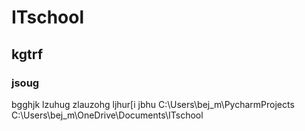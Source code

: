 # ITschool
## kgtrf
### jsoug
bgghjk
lzuhug
zlauzohg
ljhur[i
jbhu
C:\Users\bej_m\PycharmProjects
C:\Users\bej_m\OneDrive\Documents\ITschool
